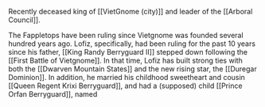 Recently deceased king of [[VietGnome (city)]] and leader of the [[Arboral Council]]. 

The Fappletops have been ruling since Vietgnome was founded several hundred years ago. Lofiz, specifically, had been ruling for the past 10 years since his father, [[King Randy Berryguard II]] stepped down following the [[First Battle of Vietgnome]]. In that time, Lofiz has built strong ties with both the [[Dwarven Mountain States]] and the new rising star, the [[Duregar Dominion]]. In addition, he married his childhood sweetheart and cousin [[Queen Regent Krixi Berryguard]], and had a (supposed) child [[Prince Orfan Berryguard]], named